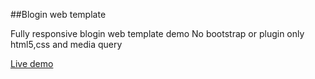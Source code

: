 ##Blogin web template 

Fully responsive blogin web template demo No bootstrap or plugin only html5,css and media query

[Live demo](https://siddique000.github.io/blogin-web-template/)
